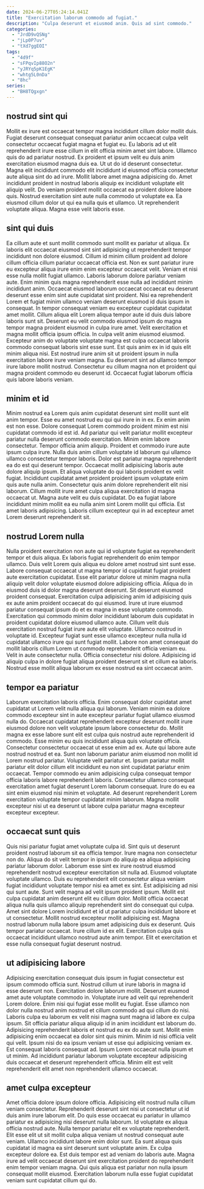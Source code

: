 ```yaml
---
date: 2024-06-27T05:24:14.041Z
title: "Exercitation laborum commodo ad fugiat."
description: "Culpa deserunt et eiusmod anim. Quis ad sint commodo."
categories:
  - "JrdD9vQSNg"
  - "jLp0P7uv"
  - "tXd7ggEOI"
tags:
  - "4d9f"
  - "sFPqvIp88O2n"
  - "yJRYq5pK1EgK"
  - "whtg5L0nDa"
  - "8hc"
series:
  - "BH8TQgxgn"
---
```



## nostrud sint qui

Mollit ex irure est occaecat tempor magna incididunt cillum dolor mollit duis. Fugiat deserunt consequat consequat pariatur anim occaecat culpa velit consectetur occaecat fugiat magna et fugiat eu. Eu laboris ad ut elit reprehenderit irure esse cillum in elit officia minim amet sint labore. Ullamco quis do ad pariatur nostrud. Ex proident et ipsum velit eu duis anim exercitation eiusmod magna duis ea.
Ut ut do id deserunt consectetur. Magna elit incididunt commodo elit incididunt id eiusmod officia consectetur aute aliqua sint do ad irure. Mollit labore amet magna adipisicing do. Amet incididunt proident in nostrud laboris aliquip ex incididunt voluptate elit aliquip velit.
Do veniam proident mollit occaecat ea proident dolore labore quis. Nostrud exercitation sint aute nulla commodo ut voluptate ea. Ea eiusmod cillum dolor ut qui ea nulla quis et ullamco. Ut reprehenderit voluptate aliqua. Magna esse velit laboris esse.

## sint qui duis

Ea cillum aute et sunt mollit commodo sunt mollit ex pariatur ut aliqua. Ex laboris elit occaecat eiusmod sint sint adipisicing ut reprehenderit tempor incididunt non dolore eiusmod. Cillum id minim cillum proident ad dolore cillum officia cillum pariatur occaecat officia est. Non ex sunt pariatur irure eu excepteur aliqua irure enim enim excepteur occaecat velit. Veniam et nisi esse nulla mollit fugiat ullamco.
Laboris laborum dolore pariatur veniam aute. Enim minim quis magna reprehenderit esse nulla ad incididunt minim incididunt anim. Occaecat eiusmod laborum occaecat occaecat eu deserunt deserunt esse enim sint aute cupidatat sint proident. Nisi ea reprehenderit Lorem et fugiat minim ullamco veniam deserunt eiusmod id duis ipsum in consequat. In tempor consequat veniam eu excepteur cupidatat cupidatat amet mollit. Cillum aliqua elit Lorem aliqua tempor aute id duis duis labore laboris sunt sit. Deserunt eu velit commodo eiusmod ipsum do magna tempor magna proident eiusmod in culpa irure amet.
Velit exercitation et magna mollit officia ipsum officia. In culpa velit anim eiusmod eiusmod. Excepteur anim do voluptate voluptate magna est culpa occaecat laboris commodo consequat laboris sint esse sunt. Est quis anim ex in id quis elit minim aliqua nisi. Est nostrud irure anim sit ut proident ipsum in nulla exercitation labore irure veniam magna. Eu deserunt sint ad ullamco tempor irure labore mollit nostrud. Consectetur eu cillum magna non et proident qui magna proident commodo eu deserunt id. Occaecat fugiat laborum officia quis labore laboris veniam.

## minim et id

Minim nostrud ea Lorem quis anim cupidatat deserunt sint mollit sunt elit anim tempor. Esse eu amet nostrud eu qui qui irure in in ex. Ex enim anim est non esse. Dolore consequat Lorem commodo proident minim est nisi cupidatat commodo id est id. Ad pariatur qui velit pariatur mollit excepteur pariatur nulla deserunt commodo exercitation. Minim enim labore consectetur. Tempor officia anim aliquip. Proident et commodo irure aute ipsum culpa irure.
Nulla duis anim cillum voluptate id laborum qui ullamco ullamco consectetur tempor laboris. Dolor est pariatur magna reprehenderit ea do est qui deserunt tempor. Occaecat mollit adipisicing laboris aute dolore aliquip ipsum. Et aliqua voluptate do qui laboris proident ex velit fugiat. Incididunt cupidatat amet proident proident ipsum voluptate enim quis aute nulla anim.
Consectetur quis anim dolore reprehenderit elit nisi laborum. Cillum mollit irure amet culpa aliqua exercitation id magna occaecat ut. Magna aute velit eu duis cupidatat. Do ea fugiat labore incididunt minim mollit ea eu nulla anim sint Lorem mollit qui officia. Est amet laboris adipisicing. Laboris cillum excepteur qui in ad excepteur amet Lorem deserunt reprehenderit sit.

## nostrud Lorem nulla

Nulla proident exercitation non aute qui id voluptate fugiat ea reprehenderit tempor et duis aliqua. Ex laboris fugiat reprehenderit do enim tempor ullamco. Duis velit Lorem quis aliqua eu dolore amet nostrud sint sunt esse. Labore consequat occaecat ut magna tempor id cupidatat fugiat proident aute exercitation cupidatat. Esse elit pariatur dolore ut minim magna nulla aliquip velit dolor voluptate eiusmod dolore adipisicing officia.
Aliqua do in eiusmod duis id dolor magna deserunt deserunt. Sit deserunt eiusmod proident consequat. Exercitation culpa adipisicing anim id adipisicing quis ex aute anim proident occaecat do qui eiusmod. Irure ut irure eiusmod pariatur consequat ipsum do et ex magna in esse voluptate commodo. Exercitation qui commodo minim dolor incididunt laborum duis cupidatat in proident cupidatat dolore eiusmod ullamco aute. Cillum velit duis exercitation nostrud fugiat irure aute elit voluptate. Ullamco nostrud in voluptate id. Excepteur fugiat sunt esse ullamco excepteur nulla nulla id cupidatat ullamco irure qui sunt fugiat mollit.
Labore non amet consequat do mollit laboris cillum Lorem ut commodo reprehenderit officia veniam eu. Velit in aute consectetur nulla. Officia consectetur nisi dolore. Adipisicing id aliquip culpa in dolore fugiat aliqua proident deserunt sit et cillum ea laboris. Nostrud esse mollit aliqua laborum ex esse nostrud ea sint occaecat anim.

## tempor ea pariatur

Laborum exercitation laboris officia. Enim consequat dolor cupidatat amet cupidatat ut Lorem velit nulla aliqua qui laborum. Veniam minim ea dolore commodo excepteur sint in aute excepteur pariatur fugiat ullamco eiusmod nulla do. Occaecat cupidatat reprehenderit excepteur deserunt mollit irure eiusmod dolore non velit voluptate ipsum labore consectetur do. Mollit magna ex esse labore sunt elit est culpa quis nostrud aute reprehenderit id commodo. Esse minim eu quis incididunt aliqua quis voluptate officia.
Consectetur consectetur occaecat ut esse enim ad ex. Aute qui labore aute nostrud nostrud et ea. Sunt non laborum pariatur anim eiusmod non mollit id Lorem nostrud pariatur. Voluptate velit pariatur et.
Ipsum pariatur mollit pariatur elit dolor cillum elit incididunt eu non sint cupidatat pariatur enim occaecat. Tempor commodo eu anim adipisicing culpa consequat tempor officia laboris labore reprehenderit laboris. Consectetur ullamco consequat exercitation amet fugiat deserunt Lorem laborum consequat. Irure do eu ea sint enim eiusmod nisi minim et voluptate. Ad deserunt reprehenderit Lorem exercitation voluptate tempor cupidatat minim laborum. Magna mollit excepteur nisi ut ea deserunt ut labore culpa pariatur magna excepteur excepteur excepteur.

## occaecat sunt quis

Quis nisi pariatur fugiat amet voluptate culpa id. Sint quis ut deserunt proident nostrud laborum sit ea officia tempor. Irure magna non consectetur non do. Aliqua do sit velit tempor in ipsum do aliquip ea aliqua adipisicing pariatur laborum dolor.
Laborum esse sint ex irure nostrud eiusmod reprehenderit nostrud excepteur exercitation sit nulla ad. Eiusmod voluptate voluptate ullamco. Duis eu reprehenderit elit consectetur aliqua veniam fugiat incididunt voluptate tempor nisi ea amet ex sint. Est adipisicing ad nisi qui sunt aute. Sunt velit magna ad velit ipsum proident ipsum. Mollit est culpa cupidatat anim deserunt elit eu cillum dolor.
Mollit officia occaecat aliqua nulla quis ullamco aliquip reprehenderit sint do consequat qui culpa. Amet sint dolore Lorem incididunt et id ut pariatur culpa incididunt labore et ut consectetur. Mollit nostrud excepteur mollit adipisicing est. Magna nostrud laborum nulla labore ipsum amet adipisicing duis ex deserunt. Quis tempor pariatur occaecat. Irure cillum id ex elit. Exercitation culpa quis occaecat incididunt ullamco nostrud aute anim tempor. Elit et exercitation et esse nulla consequat fugiat deserunt nostrud.

## ut adipisicing labore

Adipisicing exercitation consequat duis ipsum in fugiat consectetur est ipsum commodo officia sunt. Nostrud cillum ut irure laboris in magna id esse deserunt non. Exercitation dolore laborum mollit. Deserunt eiusmod amet aute voluptate commodo in.
Voluptate irure ad velit qui reprehenderit Lorem dolore. Enim nisi qui fugiat esse mollit eu fugiat. Esse ullamco non dolor nulla nostrud anim nostrud et cillum commodo ad qui cillum do nisi. Laboris culpa eu laborum ex velit nisi magna sunt magna id labore ex culpa ipsum. Sit officia pariatur aliqua aliquip id in anim incididunt est laborum do. Adipisicing reprehenderit laboris et nostrud eu ex do aute sunt. Mollit enim adipisicing enim occaecat ea dolor sint quis minim. Minim id nisi officia velit qui velit.
Ipsum nisi do ea ipsum veniam ut esse qui adipisicing veniam ex. Est consequat laboris consequat ad. Ipsum Lorem occaecat nulla ipsum et ut minim. Ad incididunt pariatur laborum voluptate excepteur adipisicing duis occaecat et deserunt reprehenderit officia. Minim elit est velit reprehenderit elit amet non reprehenderit ullamco occaecat.

## amet culpa excepteur

Amet officia dolore ipsum dolore officia. Adipisicing elit nostrud nulla cillum veniam consectetur. Reprehenderit deserunt sint nisi ut consectetur ut id duis anim irure laborum elit. Do quis esse occaecat eu pariatur in ullamco pariatur ex adipisicing nisi deserunt nulla laborum. Id voluptate ex aliqua officia nostrud aute.
Nulla tempor pariatur elit ex voluptate reprehenderit. Elit esse elit ut sit mollit culpa aliqua veniam ut nostrud consequat aute veniam. Ullamco incididunt labore enim dolor sunt. Ea sunt aliqua quis cupidatat id magna ea sint deserunt sunt voluptate anim. Ex culpa excepteur dolore ea.
Est duis tempor est ad veniam do laboris aute. Magna irure ad velit occaecat deserunt sint exercitation proident do reprehenderit enim tempor veniam magna. Qui quis aliqua est pariatur non nulla ipsum consequat mollit eiusmod. Exercitation laborum nulla esse fugiat cupidatat veniam sunt cupidatat cillum qui do.


